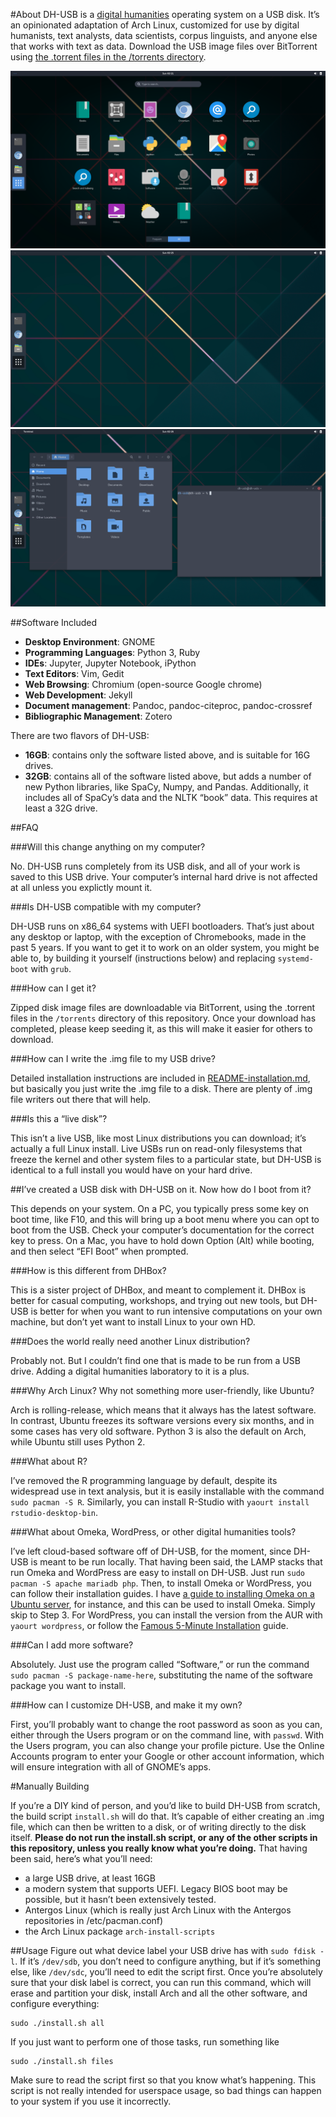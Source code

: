 #About
DH-USB is a [digital humanities](https://en.wikipedia.org/wiki/Digital_humanities) operating system on a USB disk. It’s an opinionated adaptation of Arch Linux, customized for use by digital humanists, text analysts, data scientists, corpus linguists, and anyone else that works with text as data. Download the USB image files over BitTorrent using [the .torrent files in the /torrents directory](https://github.com/JonathanReeve/dh-usb/tree/master/torrents). 

![Screenshot: Apps](screenshots/ss-apps.png)
![Screenshot: Desktop](screenshots/ss-desktop.png)
![Screenshot: Windows](screenshots/ss-windows.png)

##Software Included
 - **Desktop Environment**: GNOME
 - **Programming Languages**: Python 3, Ruby 
 - **IDEs**: Jupyter, Jupyter Notebook, iPython
 - **Text Editors**: Vim, Gedit
 - **Web Browsing**: Chromium (open-source Google chrome)  
 - **Web Development**: Jekyll
 - **Document management**: Pandoc, pandoc-citeproc, pandoc-crossref
 - **Bibliographic Management**: Zotero

There are two flavors of DH-USB: 
 - **16GB**: contains only the software listed above, and is suitable for 16G drives. 
 - **32GB**: contains all of the software listed above, but adds a number of new Python libraries, like SpaCy, Numpy, and Pandas. Additionally, it includes all of SpaCy’s data and the NLTK “book” data. This requires at least a 32G drive. 

##FAQ

###Will this change anything on my computer?

No. DH-USB runs completely from its USB disk, and all of your work is saved to this USB drive. Your computer’s internal hard drive is not affected at all unless you explictly mount it.

###Is DH-USB compatible with my computer? 

DH-USB runs on x86_64 systems with UEFI bootloaders. That’s just about any desktop or laptop, with the exception of Chromebooks, made in the past 5 years. If you want to get it to work on an older system, you might be able to, by building it yourself (instructions below) and replacing `systemd-boot` with `grub`. 

###How can I get it?

Zipped disk image files are downloadable via BitTorrent, using the .torrent files in the `/torrents` directory of this repository. Once your download has completed, please keep seeding it, as this will make it easier for others to download. 

###How can I write the .img file to my USB drive?

Detailed installation instructions are included in [README-installation.md](https://github.com/JonathanReeve/dh-usb/blob/master/README-installation.md), but basically you just write the .img file to a disk. There are plenty of .img file writers out there that will help.

###Is this a “live disk”?

This isn’t a live USB, like most Linux distributions you can download; it’s actually a full Linux install. Live USBs run on read-only filesystems that freeze the kernel and other system files to a particular state, but DH-USB is identical to a full install you would have on your hard drive.

##I’ve created a USB disk with DH-USB on it. Now how do I boot from it? 

This depends on your system. On a PC, you typically press some key on boot time, like F10, and this will bring up a boot menu where you can opt to boot from the USB. Check your computer’s documentation for the correct key to press. On a Mac, you have to hold down Option (Alt) while booting, and then select “EFI Boot” when prompted.

###How is this different from DHBox? 

This is a sister project of DHBox, and meant to complement it. DHBox is better for casual computing, workshops, and trying out new tools, but DH-USB is better for when you want to run intensive computations on your own machine, but don’t yet want to install Linux to your own HD.

###Does the world really need another Linux distribution? 

Probably not. But I couldn’t find one that is made to be run from a USB drive. Adding a digital humanities laboratory to it is a plus.

###Why Arch Linux? Why not something more user-friendly, like Ubuntu? 

Arch is rolling-release, which means that it always has the latest software. In contrast, Ubuntu freezes its software versions every six months, and in some cases has very old software. Python 3 is also the default on Arch, while Ubuntu still uses Python 2. 

###What about R? 

I’ve removed the R programming language by default, despite its widespread use in text analysis, but it is easily installable with the command `sudo pacman -S R`. Similarly, you can install R-Studio with `yaourt install rstudio-desktop-bin`. 

###What about Omeka, WordPress, or other digital humanities tools? 

I’ve left cloud-based software off of DH-USB, for the moment, since DH-USB is meant to be run locally. That having been said, the LAMP stacks that run Omeka and WordPress are easy to install on DH-USB. Just run `sudo pacman -S apache mariadb php`. Then, to install Omeka or WordPress, you can follow their installation guides. I have [a guide to installing Omeka on a Ubuntu server](http://programminghistorian.org/lessons/installing-omeka), for instance, and this can be used to install Omeka. Simply skip to Step 3. For WordPress, you can install the version from the AUR with `yaourt wordpress`, or follow the [Famous 5-Minute Installation](https://codex.wordpress.org/Installing_WordPress#Famous_5-Minute_Install) guide. 

###Can I add more software? 

Absolutely. Just use the program called “Software,” or run the command `sudo pacman -S package-name-here`, substituting the name of the software package you want to install.

###How can I customize DH-USB, and make it my own?

First, you’ll probably want to change the root password as soon as you can, either through the Users program or on the command line, with `passwd`. With the Users program, you can also change your profile picture. Use the Online Accounts program to enter your Google or other account information, which will ensure integration with all of GNOME’s apps. 

#Manually Building

If you’re a DIY kind of person, and you’d like to build DH-USB from scratch, the build script `install.sh` will do that. It’s capable of either creating an .img file, which can then be written to a disk, or of writing directly to the disk itself. **Please do not run the install.sh script, or any of the other scripts in this repository, unless you really know what you’re doing.** That having been said, here’s what you’ll need: 

 - a large USB drive, at least 16GB
 - a modern system that supports UEFI. Legacy BIOS boot may be possible, but it hasn’t been extensively tested.
 - Antergos Linux (which is really just Arch Linux with the Antergos repositories in /etc/pacman.conf)
 - the Arch Linux package `arch-install-scripts`

##Usage
Figure out what device label your USB drive has with `sudo fdisk -l`. If it’s `/dev/sdb`, you don’t need to configure anything, but if it’s something else, like `/dev/sdc`, you’ll need to edit the script first. Once you’re absolutely sure that your disk label is correct, you can run this command, which will erase and partition your disk, install Arch and all the other software, and configure everything: 

    sudo ./install.sh all

If you just want to perform one of those tasks, run something like

    sudo ./install.sh files

Make sure to read the script first so that you know what’s happening. This script is not really intended for userspace usage, so bad things can happen to your system if you use it incorrectly.
